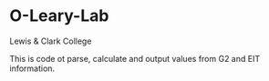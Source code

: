 # O-Leary-Lab
Lewis &amp; Clark College 

This is code ot parse, calculate and output values from G2 and EIT information.
